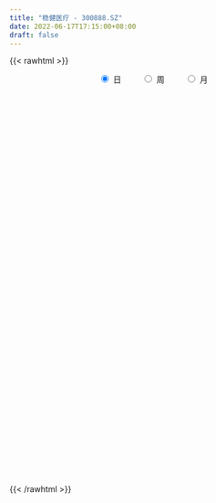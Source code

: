 ```yaml
---
title: "稳健医疗 - 300888.SZ"
date: 2022-06-17T17:15:00+08:00
draft: false
---
```

{{< rawhtml >}}
    <div style="text-align: center">
        <label style="padding: 1rem;"><input style="margin-right: .5rem" type="radio" name="period" value="D" checked onclick="period_change(this)">日</label>
        <label style="padding: 1rem;"><input style="margin-right: .5rem" type="radio" name="period" value="W" onclick="period_change(this)">周</label>
        <label style="padding: 1rem;"><input style="margin-right: .5rem" type="radio" name="period" value="M" onclick="period_change(this)">月</label>
    </div>
    <div id="chart" style="height: 700px;"></div> 
    <script type="text/javascript">
        const D_v = [316650.69,196890.71,137567.47,150475.71,96874.41,126196.57,94892.04,79165.27,75178.73,47453.57,75110.76,73321.88,127367.44,93936.36,162387.45,100699.42,71106.29,109272.72,84986.95,58259.49,70244.77,57655.75,82128.47,66378.69,89403.92,79667.53,44592.65,37722.5,35256.68,41063.08,75014.2,65588.47,51148.76,34193.15,23226.09,24866.74,24902.73,42445.98,33445.55,35492.81,43426.16,40869.08,32065.94,48350.26,25918.79,20502.92,68398.69,45067.34,29221.96,42802.36,28492.53,23167.62,27076.89,35282.06,23984.39,24087.0,40164.71,34389.84,36915.11,39890.47,31100.96,36682.87,68000.89,47003.6,33169.37,35562.51,37133.02,39027.41,24456.13,33870.62,27023.8,38884.07,54926.26,40562.36,26415.39,40875.52,64081.84,51284.99,50719.05,34343.86,31847.0,28310.92,36869.67,37402.25,43517.9,46622.31,30019.52,25985.35,26970.47,23080.42,31211.47,27726.19,28115.11,31687.61,42122.41,26780.51,30906.42,33041.74,32475.6,40224.6,28042.89,20133.89,39611.08,15091.68,16894.31,23036.2,24896.94,15237.0,29031.36,15276.66,21113.16,18111.61,13057.95,15501.9,14301.97,17390.03,22389.14,32218.34,43080.4,32517.91,18836.47,18246.45,16265.61,29438.23,35833.26,31186.43,21451.77,19174.91,20535.88,29538.53,16797.46,14513.33,14928.5,15351.96,21952.13,21671.93,15812.21,17806.89,15495.65,25878.44,41566.37,28086.84,27654.92,21472.29,34349.94,27997.11,30268.97,16619.57,18609.46,18125.34,22931.19,14173.75,27218.44,20413.59,19136.75,19949.87,19601.01,14921.85,12872.91,15979.15,17872.82,21332.03,35008.67,59827.81,29484.17,37012.08,32622.84,32040.17,27593.85,12309.25,12874.66,13413.52,21080.6,11818.5,13043.67,30035.17,19516.14,18962.4,13085.29,11030.62,11864.61,16431.89,17602.19,18123.3,14748.16,24229.89,16604.87,17610.58,19427.33,23106.05,21585.26,17618.81,14414.83,11772.77,11173.37,14318.79,11369.13,9022.44,24245.51,20321.14,26348.01,21231.26,28090.41,31735.15,55906.15,31253.81,24024.01,43012.52,35459.07,49878.15,40658.61,46494.35,33224.15,30469.52,37037.84,49771.27,26688.24,18053.96,17121.82,20210.4,14157.45,19569.71,13023.13,15018.06,21305.79,20421.13,15684.48,13344.67,17413.39,12430.5,18370.88,15206.59,18258.81,13152.23,14283.31,15977.36,11979.65,9358.94,11068.74,11744.59,12041.63,13947.05,15262.81,22683.06,37283.98,23525.45,21872.74,17669.6,18579.73,10814.52,15968.43,8926.75,17054.55,17647.17,22780.91,18064.57,15035.34,13833.12,12163.81,8780.52,9154.0,9944.47,9289.99,7046.48,13815.79,11315.97,16193.91,8233.81,8163.66,12897.5,28889.56,43693.45,29183.5,23179.82,10001.83,10303.76,15651.01,14455.59,19475.13,19380.69,11392.42,10740.1,6576.0,14019.63,8792.89,47298.22,44905.81,30965.1,41196.13,29831.24,22855.63,15825.64,11919.78,15601.0,11966.3,13548.14,17827.0,23726.6,18206.05,14626.24,17980.5,10678.51,12594.06,10727.29,9299.04,8708.49,25384.67,15027.76,12247.42,8973.23,18401.24,14202.79,14387.13,35446.32,20394.2,57806.74,49490.98,59411.0,81015.93,43226.83,43884.08,43457.41,44731.47,44830.28,24491.0,24357.09,38363.67,24973.56,18792.82,14832.95,23812.15,14429.16,19192.28,19629.14,16460.72,11430.51,16225.34,6898.21,8249.78,6936.79,11638.77,6549.6,7923.0,8071.86,10898.17,14399.28,8978.27,9861.04,6291.79,6459.68,15541.07,15830.61,20345.92,24364.48,27742.43,13331.37,20832.32,24216.69,18801.07,23836.54,16900.84,12204.48,19074.61,9749.26,7998.35,10270.54,9852.54,7965.06,9611.58,41947.86,15749.61,17795.89,13030.8,10704.8,13651.35,19082.88,12519.26,9402.06,17879.0,12133.87,6907.91,8229.07,9755.74,10232.04,18943.48,15152.18,12978.7,12112.96,11382.69,14291.55,11384.3,7187.47,6269.16,14669.46,11080.99,7588.15,9292.99,8444.53,11741.66,15046.13,14581.62,9833.84,5681.66,11824.72,5050.7,7973.59,6557.0,7477.98,6761.82,15231.39,8994.7,18274.36,18294.45,20888.37,14087.34,25855.23,14734.95,11411.49,12940.0,10457.62,11512.73]
const D_histogram = [0.0,-1.0689458689,-1.3307473803,-0.9294904746,-0.8609933493,-0.5483101959,-0.2598144946,-0.1088621231,-0.5450948413,-0.7234528069,-0.2920301618,0.1996978446,1.235231053,3.5736792146,4.9317595704,5.517626241,5.3738944544,5.1842421229,3.97029261,2.9583461086,1.6725927732,1.0873815565,0.9560542352,0.6920831426,0.8097011438,0.0046572319,-0.3856189839,-0.6694494144,-0.9058949097,-1.170933001,-1.8240648925,-1.5767288561,-1.9109616398,-2.3625576369,-2.4923430769,-2.4258087189,-2.4045770095,-2.7002956834,-3.0007084432,-2.8602794292,-2.3263190194,-1.5498825675,-1.2400153333,-0.7465206711,-0.6962540745,-0.8093324254,0.0008718993,0.548938707,0.8669831957,1.2449293502,1.1904088772,1.0583390923,1.0442709148,0.4611537097,0.0869528794,-0.1075290465,0.2824752089,0.4925162204,0.8392789379,1.1820841572,1.3817670603,1.5853403093,2.5664914958,2.9202716601,2.5231361628,2.3570871004,2.1541396015,1.4462270491,0.8927768829,0.2474149975,-0.1140490292,-0.0913771406,0.640143296,0.5438306552,0.3919448266,0.1957029925,0.7607146231,0.5168572411,-0.5121103767,-0.7565924088,-0.6262978819,-0.8140590189,-0.4147266913,0.0409493079,0.9591506915,1.563635148,1.6458656269,1.2842054838,0.4325260967,0.0066035363,0.2770063155,0.2370574094,0.5389319883,0.9461043701,0.0090165278,-0.6959745802,-0.2724474613,-0.1236238499,-0.7301342185,-2.1065522153,-3.2159398567,-3.6393669207,-4.6113128492,-5.1233992189,-5.0598439603,-4.8455433552,-4.9019855427,-4.5019812621,-4.6951515421,-4.4351820755,-4.5513965071,-4.4516935451,-4.0509175151,-3.4164134791,-2.9991219281,-2.8025757151,-2.7406459242,-2.4895041795,-1.7207407111,-1.0149170604,-0.4081189978,0.0546784423,0.4015574988,0.9579013273,1.3876331966,1.4404539436,1.6198481611,1.5674515849,1.6459158666,2.0199838897,2.1351971674,2.0893844452,2.1196108298,1.8171100046,1.0861201226,0.9762861529,1.1686921171,1.4663105088,1.6513861861,2.0753738332,2.293489576,2.2172123265,2.1180953997,1.9973731911,2.0340020597,1.6802379488,1.0479969539,0.5342571622,0.2455876586,0.037893973,-0.5785805428,-1.0398350789,-1.5444532985,-1.6780500723,-1.8037569921,-1.5341027129,-1.0993968463,-0.8189238037,-0.6160484426,-0.5003968931,-0.5892037752,-0.6016899887,-0.1501373265,0.7795352605,1.4363439717,1.9329235999,2.1818513698,2.3181604476,2.0485358284,1.7387996736,1.3791819452,1.1322812381,0.6032691141,0.1120538451,-0.1659647688,0.0173031657,-0.1491922386,-0.5488188831,-0.7437067455,-0.7760207214,-0.5849111966,-0.633229923,-0.7414875859,-0.9284501918,-0.8777723856,-0.4496967534,-0.1600408149,-0.0523733928,0.0952465779,-0.1299734629,-0.4153210678,-0.6854362264,-0.8000938177,-0.8030977351,-0.7724219987,-0.5551963252,-0.4155997376,-0.3680444502,-0.5776677034,-0.8749151073,-1.2254617387,-1.2953229076,-1.342185485,-1.4514420511,-1.8690154352,-2.2111789541,-2.3631233213,-2.0474480634,-1.664348728,-0.7881333006,-0.2341011126,0.5004688987,0.8471467671,0.9248535196,0.6516561908,0.9894976312,1.0783494666,1.0212546739,0.8861122523,0.7447682707,0.6722578258,0.4326469936,0.3168556385,0.285934259,0.144527411,0.2976945261,0.3778982262,0.367099026,0.2198564869,0.1493884292,-0.015109579,-0.1386267839,-0.0324704996,-0.0182319692,0.0851082443,0.2954821437,0.4227567424,0.5445558306,0.606795488,0.6034461972,0.6247957706,0.6329176557,0.5077122808,0.5468533785,0.8522695333,1.1400647187,1.1815120508,1.0809184477,0.9049549922,0.7150781351,0.6486107462,0.5881097229,0.6620911256,0.7709420524,0.9126923657,0.9079227511,0.7533384318,0.5137924191,0.2438676036,0.1005985883,-0.0293942246,-0.1403552777,-0.1809204483,-0.1958838251,-0.1450682052,-0.1759721681,-0.3479727052,-0.3803437788,-0.3188049243,-0.3298161747,-0.0422706248,0.3580768465,0.5909814909,0.5885936779,0.5670626176,0.5684688992,0.6530819172,0.6275699694,0.6401545211,0.5462249719,0.4530310964,0.3360713824,0.2542533127,0.2205070709,0.1753999383,0.3625385472,0.5901577315,0.585450441,0.6076218666,0.6600476109,0.5006308431,0.2705343353,0.1486196094,-0.0800406228,-0.1566684636,-0.2408449849,-0.2239593572,-0.1664408387,-0.2016002463,-0.2791440711,-0.416204848,-0.4726697482,-0.4745814208,-0.5170613273,-0.4973239462,-0.4167931332,-0.1635836235,-0.0869065205,-0.1157635002,-0.1151786534,0.0087525853,0.0688230528,0.1474641054,0.3213546224,0.2623853473,0.5156154231,0.5199450185,0.7650788128,1.165695225,1.2610303772,0.9580382694,0.9066490873,0.9242424846,0.5487220784,0.1788129572,-0.2394330297,-0.8116472156,-1.2825934384,-1.6496922622,-1.7902133082,-1.9897860094,-2.0001376214,-1.9544344772,-1.6303078115,-1.2489689225,-0.9140082993,-0.802282113,-0.6966571011,-0.4947826103,-0.2752208807,-0.1830909648,-0.0208063956,0.1227449337,0.1350687609,0.2154357111,0.213131398,0.2881952225,0.3446187614,0.4022082519,0.4189404665,0.5020441175,0.6014639323,0.6636844888,0.3563903938,-0.0191547675,-0.2211896149,-0.1604248556,-0.2249416298,-0.3691930916,-0.4222766045,-0.3557603833,-0.2667351839,-0.1127775068,-0.0535704113,-0.0024877665,-0.0159672573,-0.0213067863,-0.0071759894,-0.0383636945,-0.3093848062,-0.4694801434,-0.5722848574,-0.5233591677,-0.5089772288,-0.5222222731,-0.4136908206,-0.2386841453,-0.1704029016,0.0352012837,0.1405199109,0.2007527789,0.2756985985,0.3565854078,0.3467982346,0.2262941645,-0.028641466,-0.2605948017,-0.2956349692,-0.3196148971,-0.1496057216,0.0632214553,0.1869243105,0.2465786678,0.4104564649,0.5069651455,0.5811987906,0.5494627322,0.4829888919,0.5324193692,0.6762187743,0.8018024529,0.842464076,0.8500972167,0.6923776688,0.6049103889,0.4944829056,0.3302919881,0.2685310528,0.2333916916,0.1996557411,0.2070416346,0.346556508,0.4733535943,0.5206359727,0.5099475811,0.6761114373,0.6901533287,0.6320660871,0.5080379427,0.4143935273,0.3826863279]
const D_fast = [0.0,-1.3361823362,-1.9306706926,-1.7617864056,-1.9085376176,-1.7329320132,-1.5093899355,-1.3856530948,-1.9581595233,-2.3173806907,-1.9589655861,-1.4173131185,-0.0729721468,3.1588958185,5.7499160668,7.7151892976,8.9149311247,10.0213393239,9.7999629635,9.5276029893,8.6599978472,8.3466320196,8.4543182571,8.3633679502,8.6834112373,7.8795316334,7.3928506716,6.9416578875,6.4787386648,5.9209673233,4.8118192086,4.664973031,3.8529998373,2.810764431,2.0578932218,1.5179754,0.9380628571,-0.0327297377,-1.0833196083,-1.6579604516,-1.7055797966,-1.3166139866,-1.3167505858,-1.0098860912,-1.1336830133,-1.4490944706,-0.6386721711,0.0466293134,0.581419601,1.2705980931,1.5136798393,1.6461948276,1.8931943787,1.4253656011,1.0729029906,0.8515388031,1.3121618607,1.6453319274,2.2019143793,2.8402406378,3.3853653061,3.9852736324,5.6080476928,6.6918957722,6.9255443156,7.3487670283,7.6843544297,7.3379986396,7.0077426941,6.4242345581,6.0342582741,6.0340858776,6.9256421382,6.9652871612,6.9113875393,6.7640714533,7.5192617397,7.4046186679,6.2476234559,5.8139933216,5.787713378,5.3964374863,5.6920881411,6.1580014673,7.3159905238,8.3113837672,8.8050806529,8.7644718807,8.0209240178,7.5966523415,7.9363066995,7.9556221458,8.3922297217,9.0359281961,8.1010944857,7.2221097327,7.5775249863,7.6954426352,6.9063987119,5.0033426614,3.0899700558,1.7567012616,-0.3680728793,-2.1610090537,-3.3624147852,-4.3595000188,-5.641438592,-6.3669296269,-7.7338877924,-8.5827138447,-9.8367774031,-10.8499978274,-11.4619511761,-11.6815505099,-12.0140394409,-12.5181371567,-13.1413688468,-13.5126031471,-13.1740248564,-12.7219304708,-12.2171621576,-11.740695107,-11.2934266758,-10.4976075155,-9.720967347,-9.3080331141,-8.7236768563,-8.3842105363,-7.894267288,-7.0152032925,-6.3661907229,-5.8896573339,-5.3295282418,-5.1777515658,-5.6372114172,-5.5029738487,-5.0183948551,-4.3541988362,-3.7562766124,-2.813445507,-2.0219573703,-1.5439315381,-1.113524615,-0.7349035258,-0.1897741422,-0.123478766,-0.4937205224,-0.8738960235,-1.1011686125,-1.2993888048,-2.0605084563,-2.7817217621,-3.6724533064,-4.2255625983,-4.8022087661,-4.9160801651,-4.7562235101,-4.6804814184,-4.631618168,-4.6410658417,-4.8771736676,-5.0400823784,-4.6260640477,-3.5015076456,-2.4856129415,-1.5058024133,-0.711411801,0.0044373887,0.2469467266,0.3719104902,0.3570882481,0.3932578505,0.0150630051,-0.4481388027,-0.7676486087,-0.5800548828,-0.7838483468,-1.3206797121,-1.7014942608,-1.9278134171,-1.8829316915,-2.0895578986,-2.383187458,-2.8022626118,-2.9710279021,-2.6553764582,-2.4057307234,-2.3111566495,-2.1397250343,-2.3974384408,-2.7866163127,-3.2280905279,-3.5427715736,-3.7465499248,-3.9089796881,-3.8305530958,-3.7948564427,-3.8393122679,-4.1933524469,-4.7093286277,-5.3662406938,-5.7599325895,-6.1423415381,-6.6144586171,-7.49928586,-8.3942441174,-9.1369693149,-9.3331560728,-9.3661439194,-8.6869618172,-8.1914549074,-7.3317676713,-6.7733031112,-6.4643829788,-6.5746662599,-5.9894504117,-5.6310112097,-5.4327923339,-5.3464066924,-5.3015586064,-5.2060045948,-5.3374536786,-5.374031124,-5.3334689388,-5.438743934,-5.2111531874,-5.0364749308,-4.9554993745,-5.0477777918,-5.0808987423,-5.2491741452,-5.407348046,-5.3093093867,-5.2996288485,-5.175011574,-4.8907671386,-4.6578033544,-4.3998653086,-4.1859267791,-4.0384145207,-3.8608660045,-3.6945147055,-3.6927920103,-3.516937568,-2.9984540298,-2.4256426648,-2.0888173199,-1.9191813111,-1.8689060185,-1.8800133418,-1.7843280442,-1.6978016367,-1.4582974527,-1.1567110128,-0.7867876081,-0.5645765348,-0.5308262463,-0.6419241541,-0.8508820688,-0.969001437,-1.106342806,-1.2523926786,-1.3381879613,-1.4021222943,-1.3875737257,-1.4624707306,-1.721464444,-1.8489214623,-1.8670838389,-1.960549133,-1.6835712393,-1.1937045564,-0.8130545392,-0.6682939327,-0.5480593386,-0.4045358323,-0.1566523349,-0.0252717905,0.1473513916,0.1899780853,0.2100419839,0.1771001156,0.1588453741,0.1802258999,0.1789687519,0.4567419976,0.8319006147,0.9735559345,1.1476328268,1.3650704738,1.3308114168,1.1683484928,1.0835886692,0.8349182813,0.7191233246,0.5747355571,0.5356313455,0.5515396544,0.4659801852,0.3186503426,0.0775383537,-0.0970939835,-0.2176510114,-0.3893962497,-0.4939898551,-0.5176573255,-0.3053437216,-0.2503932488,-0.3081911034,-0.33640092,-0.210281535,-0.1330053042,-0.0174982254,0.2367309472,0.243358009,0.6254919405,0.7598077906,1.1962112881,1.8882515065,2.2988442531,2.2353617126,2.4106348024,2.6592888208,2.4209489342,2.0957430523,1.617638808,0.8425128182,0.0509182357,-0.7286036535,-1.3166780266,-2.0136972302,-2.5240832475,-2.9669887227,-3.0504390098,-2.9813423514,-2.8748838031,-2.963728145,-3.0322674083,-2.9540885701,-2.8033320608,-2.7569748861,-2.5998919157,-2.4256543531,-2.3795633355,-2.2453374576,-2.1943589212,-2.047246291,-1.9046680618,-1.7465265083,-1.6250591771,-1.4164444968,-1.1666586989,-0.9385170202,-1.1567135167,-1.5370473699,-1.794379621,-1.7737210757,-1.8944732572,-2.131022992,-2.289675656,-2.3120995307,-2.2897581272,-2.1639948268,-2.1181803342,-2.067719631,-2.0851909361,-2.0958571617,-2.0835203622,-2.1242989909,-2.4726663041,-2.7501316771,-2.9960076055,-3.0779217078,-3.1907840761,-3.3345846886,-3.3294759412,-3.2141403022,-3.1884597839,-2.9740552777,-2.8336066729,-2.7231856101,-2.5793151408,-2.4092819796,-2.3323695942,-2.3963001231,-2.6583961201,-2.9554981563,-3.0644470661,-3.1683307183,-3.0357229732,-2.8070904325,-2.6366564997,-2.5153574754,-2.248865562,-2.025615595,-1.8060822523,-1.7004526276,-1.646179245,-1.4636439253,-1.1507898267,-0.8247555349,-0.5734778928,-0.3533204479,-0.3379455786,-0.2741852613,-0.2609920182,-0.3426099387,-0.3372381107,-0.3140295491,-0.2978515643,-0.2387052621,-0.0125512617,0.2325842231,0.4100255947,0.5268240984,0.8620158139,1.0485960375,1.1485253177,1.151506659,1.1614606254,1.2254250079]
const D_slow = [0.0,-0.2672364672,-0.5999233123,-0.832295931,-1.0475442683,-1.1846218173,-1.2495754409,-1.2767909717,-1.413064682,-1.5939278838,-1.6669354242,-1.6170109631,-1.3082031998,-0.4147833962,0.8181564964,2.1975630567,3.5410366703,4.837097201,5.8296703535,6.5692568807,6.987405074,7.2592504631,7.4982640219,7.6712848075,7.8737100935,7.8748744015,7.7784696555,7.6111073019,7.3846335745,7.0919003242,6.6358841011,6.2417018871,5.7639614771,5.1733220679,4.5502362987,3.943784119,3.3426398666,2.6675659457,1.9173888349,1.2023189776,0.6207392228,0.2332685809,-0.0767352524,-0.2633654202,-0.4374289388,-0.6397620452,-0.6395440704,-0.5023093936,-0.2855635947,0.0256687429,0.3232709622,0.5878557352,0.8489234639,0.9642118914,0.9859501112,0.9590678496,1.0296866518,1.1528157069,1.3626354414,1.6581564807,2.0035982458,2.3999333231,3.041556197,3.7716241121,4.4024081528,4.9916799279,5.5302148282,5.8917715905,6.1149658112,6.1768195606,6.1483073033,6.1254630182,6.2854988422,6.421456506,6.5194427126,6.5683684608,6.7585471165,6.8877614268,6.7597338326,6.5705857304,6.41401126,6.2104965052,6.1068148324,6.1170521594,6.3568398322,6.7477486192,7.159215026,7.4802663969,7.5883979211,7.5900488052,7.659300384,7.7185647364,7.8532977335,8.089823826,8.0920779579,7.9180843129,7.8499724476,7.8190664851,7.6365329305,7.1098948767,6.3059099125,5.3960681823,4.24323997,2.9623901653,1.6974291752,0.4860433364,-0.7394530493,-1.8649483648,-3.0387362503,-4.1475317692,-5.285380896,-6.3983042823,-7.411033661,-8.2651370308,-9.0149175128,-9.7155614416,-10.4007229227,-11.0230989675,-11.4532841453,-11.7070134104,-11.8090431598,-11.7953735493,-11.6949841746,-11.4555088428,-11.1086005436,-10.7484870577,-10.3435250174,-9.9516621212,-9.5401831546,-9.0351871822,-8.5013878903,-7.979041779,-7.4491390716,-6.9948615704,-6.7233315398,-6.4792600015,-6.1870869723,-5.820509345,-5.4076627985,-4.8888193402,-4.3154469462,-3.7611438646,-3.2316200147,-2.7322767169,-2.223776202,-1.8037167148,-1.5417174763,-1.4081531857,-1.3467562711,-1.3372827778,-1.4819279135,-1.7418866833,-2.1280000079,-2.547512526,-2.998451774,-3.3819774522,-3.6568266638,-3.8615576147,-4.0155697254,-4.1406689486,-4.2879698924,-4.4383923896,-4.4759267212,-4.2810429061,-3.9219569132,-3.4387260132,-2.8932631708,-2.3137230589,-1.8015891018,-1.3668891834,-1.0220936971,-0.7390233875,-0.588206109,-0.5601926478,-0.6016838399,-0.5973580485,-0.6346561082,-0.771860829,-0.9577875153,-1.1517926957,-1.2980204948,-1.4563279756,-1.6416998721,-1.87381242,-2.0932555164,-2.2056797048,-2.2456899085,-2.2587832567,-2.2349716122,-2.267464978,-2.3712952449,-2.5426543015,-2.7426777559,-2.9434521897,-3.1365576894,-3.2753567707,-3.3792567051,-3.4712678176,-3.6156847435,-3.8344135203,-4.140778955,-4.4646096819,-4.8001560531,-5.1630165659,-5.6302704247,-6.1830651633,-6.7738459936,-7.2857080094,-7.7017951914,-7.8988285166,-7.9573537947,-7.8322365701,-7.6204498783,-7.3892364984,-7.2263224507,-6.9789480429,-6.7093606763,-6.4540470078,-6.2325189447,-6.0463268771,-5.8782624206,-5.7701006722,-5.6908867626,-5.6194031978,-5.5832713451,-5.5088477135,-5.414373157,-5.3225984005,-5.2676342788,-5.2302871715,-5.2340645662,-5.2687212622,-5.2768388871,-5.2813968794,-5.2601198183,-5.1862492824,-5.0805600968,-4.9444211391,-4.7927222671,-4.6418607178,-4.4856617752,-4.3274323612,-4.200504291,-4.0637909464,-3.8507235631,-3.5657073834,-3.2703293707,-3.0000997588,-2.7738610107,-2.595091477,-2.4329387904,-2.2859113597,-2.1203885783,-1.9276530652,-1.6994799738,-1.472499286,-1.284164678,-1.1557165732,-1.0947496724,-1.0696000253,-1.0769485814,-1.1120374009,-1.1572675129,-1.2062384692,-1.2425055205,-1.2864985625,-1.3734917388,-1.4685776835,-1.5482789146,-1.6307329583,-1.6413006145,-1.5517814029,-1.4040360301,-1.2568876107,-1.1151219563,-0.9730047315,-0.8097342522,-0.6528417598,-0.4928031295,-0.3562468866,-0.2429891125,-0.1589712669,-0.0954079387,-0.040281171,0.0035688136,0.0942034504,0.2417428833,0.3881054935,0.5400109602,0.7050228629,0.8301805737,0.8978141575,0.9349690599,0.9149589042,0.8757917882,0.815580542,0.7595907027,0.717980493,0.6675804315,0.5977944137,0.4937432017,0.3755757647,0.2569304094,0.1276650776,0.0033340911,-0.1008641922,-0.1417600981,-0.1634867282,-0.1924276033,-0.2212222666,-0.2190341203,-0.2018283571,-0.1649623307,-0.0846236751,-0.0190273383,0.1098765174,0.2398627721,0.4311324753,0.7225562815,1.0378138759,1.2773234432,1.503985715,1.7350463362,1.8722268558,1.9169300951,1.8570718377,1.6541600338,1.3335116742,0.9210886086,0.4735352816,-0.0239112208,-0.5239456261,-1.0125542454,-1.4201311983,-1.7323734289,-1.9608755037,-2.161446032,-2.3356103073,-2.4593059598,-2.52811118,-2.5738839212,-2.5790855201,-2.5483992867,-2.5146320965,-2.4607731687,-2.4074903192,-2.3354415136,-2.2492868232,-2.1487347602,-2.0439996436,-1.9184886142,-1.7681226312,-1.602201509,-1.5131039105,-1.5178926024,-1.5731900061,-1.61329622,-1.6695316275,-1.7618299004,-1.8673990515,-1.9563391473,-2.0230229433,-2.05121732,-2.0646099228,-2.0652318645,-2.0692236788,-2.0745503754,-2.0763443727,-2.0859352964,-2.1632814979,-2.2806515338,-2.4237227481,-2.55456254,-2.6818068472,-2.8123624155,-2.9157851207,-2.975456157,-3.0180568824,-3.0092565614,-2.9741265837,-2.923938389,-2.8550137394,-2.7658673874,-2.6791678288,-2.6225942876,-2.6297546541,-2.6949033546,-2.7688120969,-2.8487158211,-2.8861172516,-2.8703118877,-2.8235808101,-2.7619361432,-2.6593220269,-2.5325807406,-2.3872810429,-2.2499153598,-2.1291681369,-1.9960632946,-1.827008601,-1.6265579878,-1.4159419688,-1.2034176646,-1.0303232474,-0.8790956502,-0.7554749238,-0.6729019268,-0.6057691636,-0.5474212407,-0.4975073054,-0.4457468967,-0.3591077697,-0.2407693712,-0.110610378,0.0168765173,0.1859043766,0.3584427088,0.5164592306,0.6434687162,0.7470670981,0.84273868]
const D_data = [['2020-09-17', 125.0, 126.25, 125.0, 160.0],['2020-09-18', 118.77, 109.5, 107.5, 119.58],['2020-09-21', 105.7, 114.98, 103.7, 115.77],['2020-09-22', 113.5, 122.66, 112.8, 127.75],['2020-09-23', 121.67, 118.91, 117.51, 123.87],['2020-09-24', 116.8, 122.28, 115.5, 128.6],['2020-09-25', 122.26, 123.11, 121.0, 128.58],['2020-09-28', 124.0, 122.25, 117.51, 126.97],['2020-09-29', 120.6, 113.66, 113.51, 122.0],['2020-09-30', 113.6, 114.5, 113.4, 117.4],['2020-10-09', 117.0, 122.19, 114.11, 125.29],['2020-10-12', 123.84, 125.18, 120.8, 126.65],['2020-10-13', 125.12, 136.51, 123.07, 146.3],['2020-10-14', 144.0, 163.81, 142.05, 163.81],['2020-10-15', 175.0, 165.0, 157.12, 181.77],['2020-10-16', 168.0, 165.01, 157.28, 169.98],['2020-10-19', 167.01, 161.85, 158.58, 167.49],['2020-10-20', 159.51, 165.21, 151.0, 168.3],['2020-10-21', 162.6, 153.0, 153.0, 165.97],['2020-10-22', 152.0, 153.16, 150.5, 157.56],['2020-10-23', 152.0, 146.32, 144.0, 155.6],['2020-10-26', 148.0, 152.15, 146.33, 152.73],['2020-10-27', 152.0, 157.77, 147.5, 163.0],['2020-10-28', 159.01, 156.78, 154.03, 160.98],['2020-10-29', 157.31, 162.88, 157.31, 169.53],['2020-10-30', 161.01, 150.9, 150.15, 162.87],['2020-11-02', 152.08, 153.82, 148.0, 154.32],['2020-11-03', 153.38, 154.0, 150.8, 155.9],['2020-11-04', 155.06, 153.62, 151.4, 157.75],['2020-11-05', 154.95, 152.1, 150.9, 155.56],['2020-11-06', 151.01, 144.52, 139.02, 151.26],['2020-11-09', 145.0, 154.26, 142.7, 154.5],['2020-11-10', 145.0, 146.19, 144.5, 148.94],['2020-11-11', 146.2, 141.65, 141.46, 146.84],['2020-11-12', 142.02, 142.85, 141.06, 144.96],['2020-11-13', 142.1, 143.77, 141.68, 145.88],['2020-11-16', 143.5, 142.02, 139.5, 144.49],['2020-11-17', 140.02, 135.68, 135.4, 141.5],['2020-11-18', 135.0, 132.04, 131.63, 136.88],['2020-11-19', 131.86, 135.0, 129.1, 135.0],['2020-11-20', 134.2, 139.81, 134.13, 143.0],['2020-11-23', 141.01, 144.91, 141.0, 147.09],['2020-11-24', 144.08, 140.9, 139.98, 146.6],['2020-11-25', 140.27, 144.56, 137.5, 148.66],['2020-11-26', 142.3, 139.85, 139.5, 144.38],['2020-11-27', 138.9, 136.95, 136.01, 139.7],['2020-11-30', 142.0, 150.0, 142.0, 153.0],['2020-12-01', 149.84, 150.54, 147.5, 154.45],['2020-12-02', 150.01, 150.52, 147.61, 152.36],['2020-12-03', 151.0, 153.99, 150.52, 157.43],['2020-12-04', 152.08, 150.45, 148.66, 153.47],['2020-12-07', 150.4, 149.94, 147.0, 150.99],['2020-12-08', 150.0, 151.97, 150.0, 155.0],['2020-12-09', 151.4, 143.95, 143.8, 151.45],['2020-12-10', 142.01, 144.33, 139.68, 146.8],['2020-12-11', 144.41, 145.17, 141.38, 147.5],['2020-12-14', 144.31, 153.24, 144.23, 154.74],['2020-12-15', 153.26, 153.08, 150.55, 159.5],['2020-12-16', 153.11, 157.02, 152.9, 158.69],['2020-12-17', 157.13, 159.87, 157.13, 163.34],['2020-12-18', 158.27, 160.84, 155.56, 161.09],['2020-12-21', 161.0, 163.49, 160.82, 168.3],['2020-12-22', 163.0, 178.51, 162.23, 187.98],['2020-12-23', 174.03, 176.96, 169.0, 179.4],['2020-12-24', 175.88, 170.2, 170.0, 182.36],['2020-12-25', 169.67, 174.2, 166.16, 179.87],['2020-12-28', 177.0, 175.3, 175.2, 185.5],['2020-12-29', 174.5, 168.76, 163.19, 175.0],['2020-12-30', 166.71, 169.07, 166.71, 172.9],['2020-12-31', 169.13, 166.0, 162.72, 170.0],['2021-01-04', 165.94, 167.76, 163.99, 168.5],['2021-01-05', 167.6, 172.45, 164.2, 173.7],['2021-01-06', 174.0, 184.49, 172.0, 184.56],['2021-01-07', 184.6, 177.22, 174.0, 185.0],['2021-01-08', 176.0, 177.15, 173.57, 181.96],['2021-01-11', 173.88, 176.82, 168.0, 182.88],['2021-01-12', 176.9, 188.7, 175.38, 194.8],['2021-01-13', 188.7, 180.92, 177.28, 193.48],['2021-01-14', 181.0, 168.6, 168.01, 181.85],['2021-01-15', 167.5, 175.42, 166.01, 176.49],['2021-01-18', 174.54, 180.18, 170.7, 180.78],['2021-01-19', 183.0, 176.36, 176.2, 183.0],['2021-01-20', 176.35, 184.68, 176.03, 187.6],['2021-01-21', 184.99, 188.43, 184.88, 195.2],['2021-01-22', 188.5, 199.25, 186.0, 202.0],['2021-01-25', 199.25, 201.4, 193.1, 217.3],['2021-01-26', 203.41, 199.0, 197.26, 208.5],['2021-01-27', 199.5, 194.9, 190.09, 202.7],['2021-01-28', 193.3, 187.23, 186.08, 194.49],['2021-01-29', 188.64, 190.36, 183.89, 193.55],['2021-02-01', 190.3, 199.87, 187.13, 201.69],['2021-02-02', 198.8, 197.91, 197.01, 206.99],['2021-02-03', 197.93, 204.33, 195.0, 204.56],['2021-02-04', 201.9, 209.31, 201.05, 211.77],['2021-02-05', 209.32, 192.56, 188.21, 217.58],['2021-02-08', 194.0, 191.88, 184.02, 195.97],['2021-02-09', 193.8, 206.0, 191.22, 206.5],['2021-02-10', 207.99, 205.07, 198.56, 211.68],['2021-02-18', 205.17, 195.12, 194.83, 209.85],['2021-02-19', 193.22, 180.0, 175.03, 194.56],['2021-02-22', 179.87, 175.42, 174.15, 179.9],['2021-02-23', 176.0, 177.94, 173.16, 181.88],['2021-02-24', 177.31, 164.65, 162.65, 178.48],['2021-02-25', 164.66, 162.99, 161.61, 166.66],['2021-02-26', 158.0, 165.23, 156.99, 166.88],['2021-03-01', 165.24, 164.05, 161.54, 168.34],['2021-03-02', 164.5, 157.15, 155.0, 165.46],['2021-03-03', 155.99, 159.84, 155.15, 160.58],['2021-03-04', 158.76, 148.92, 148.34, 160.6],['2021-03-05', 145.8, 150.6, 145.8, 151.99],['2021-03-08', 150.59, 141.99, 141.58, 152.0],['2021-03-09', 142.06, 140.2, 134.83, 144.6],['2021-03-10', 143.0, 140.93, 138.54, 143.58],['2021-03-11', 141.05, 142.55, 137.5, 144.36],['2021-03-12', 143.01, 138.87, 138.0, 143.01],['2021-03-15', 137.8, 134.1, 132.64, 137.8],['2021-03-16', 135.0, 129.45, 128.9, 135.88],['2021-03-17', 125.61, 129.04, 125.61, 130.4],['2021-03-18', 128.74, 135.0, 128.5, 138.38],['2021-03-19', 133.0, 135.46, 132.6, 140.2],['2021-03-22', 135.01, 135.53, 133.52, 136.88],['2021-03-23', 135.71, 134.8, 132.5, 136.8],['2021-03-24', 133.52, 134.05, 133.19, 137.42],['2021-03-25', 134.0, 138.02, 134.0, 139.71],['2021-03-26', 140.2, 138.44, 135.11, 142.5],['2021-03-29', 137.48, 134.6, 133.3, 137.58],['2021-03-30', 134.48, 136.54, 133.02, 138.77],['2021-03-31', 137.0, 133.81, 131.66, 137.0],['2021-04-01', 133.8, 135.42, 132.02, 135.88],['2021-04-02', 135.47, 140.5, 134.63, 143.16],['2021-04-06', 141.03, 139.0, 136.88, 141.99],['2021-04-07', 139.48, 137.69, 136.7, 139.79],['2021-04-08', 137.41, 139.19, 137.02, 139.88],['2021-04-09', 138.58, 134.83, 134.52, 138.95],['2021-04-12', 134.0, 126.84, 126.73, 134.05],['2021-04-13', 127.01, 132.23, 127.01, 135.53],['2021-04-14', 131.61, 136.2, 131.61, 136.37],['2021-04-15', 137.0, 139.05, 136.65, 139.9],['2021-04-16', 138.7, 139.4, 136.38, 139.96],['2021-04-19', 138.62, 144.81, 137.0, 145.45],['2021-04-20', 143.0, 145.07, 141.8, 156.4],['2021-04-21', 146.3, 143.0, 141.64, 146.38],['2021-04-22', 143.28, 143.48, 142.31, 148.68],['2021-04-23', 143.24, 143.84, 141.0, 145.79],['2021-04-26', 144.28, 146.85, 144.28, 150.98],['2021-04-27', 147.0, 142.3, 138.7, 147.1],['2021-04-28', 142.0, 136.99, 135.61, 142.0],['2021-04-29', 137.0, 135.79, 135.27, 138.6],['2021-04-30', 135.58, 136.55, 134.15, 136.86],['2021-05-06', 136.56, 136.14, 132.18, 136.85],['2021-05-07', 136.14, 128.36, 127.42, 136.3],['2021-05-10', 128.8, 126.5, 125.9, 130.75],['2021-05-11', 126.01, 122.02, 120.0, 126.77],['2021-05-12', 121.93, 123.31, 119.37, 124.23],['2021-05-13', 122.0, 120.91, 120.37, 123.15],['2021-05-14', 121.5, 124.46, 120.16, 125.8],['2021-05-17', 124.49, 126.88, 124.49, 128.6],['2021-05-18', 126.01, 125.58, 123.07, 126.8],['2021-05-19', 125.4, 124.78, 124.2, 127.46],['2021-05-20', 123.86, 123.52, 122.0, 124.9],['2021-05-21', 123.53, 119.99, 119.58, 123.99],['2021-05-24', 120.0, 119.57, 116.0, 120.88],['2021-05-25', 119.57, 125.64, 119.57, 125.64],['2021-05-26', 127.48, 135.01, 125.89, 137.66],['2021-05-27', 135.19, 136.2, 133.66, 137.58],['2021-05-28', 137.01, 138.15, 136.01, 141.8],['2021-05-31', 138.15, 138.27, 136.0, 142.88],['2021-06-01', 141.1, 139.34, 138.06, 144.95],['2021-06-02', 137.51, 135.35, 135.23, 139.28],['2021-06-03', 136.0, 134.57, 133.62, 136.88],['2021-06-04', 135.4, 133.21, 132.98, 136.42],['2021-06-07', 133.3, 133.86, 131.23, 135.38],['2021-06-08', 133.01, 128.82, 126.66, 134.97],['2021-06-09', 127.98, 126.73, 126.18, 129.23],['2021-06-10', 128.0, 127.21, 126.1, 128.44],['2021-06-11', 126.95, 132.59, 123.16, 132.88],['2021-06-15', 133.69, 128.11, 128.01, 134.5],['2021-06-16', 128.47, 123.27, 123.08, 128.6],['2021-06-17', 123.29, 123.58, 122.23, 124.59],['2021-06-18', 123.57, 124.24, 122.6, 124.8],['2021-06-21', 124.28, 126.75, 122.5, 127.9],['2021-06-22', 126.11, 123.45, 122.69, 126.4],['2021-06-23', 123.46, 121.5, 121.4, 123.97],['2021-06-24', 121.02, 118.79, 118.36, 121.84],['2021-06-25', 118.46, 120.39, 118.46, 120.93],['2021-06-28', 120.0, 125.58, 119.58, 125.7],['2021-06-29', 126.49, 125.23, 124.03, 127.48],['2021-06-30', 124.51, 123.62, 122.48, 125.78],['2021-07-01', 123.32, 124.51, 123.32, 127.2],['2021-07-02', 123.84, 119.29, 118.1, 123.86],['2021-07-05', 118.6, 116.6, 116.01, 120.3],['2021-07-06', 117.15, 114.49, 113.0, 117.54],['2021-07-07', 113.85, 114.42, 113.51, 115.63],['2021-07-08', 114.5, 114.45, 113.5, 115.5],['2021-07-09', 113.99, 113.88, 112.9, 115.56],['2021-07-12', 115.0, 115.9, 113.5, 116.58],['2021-07-13', 116.0, 115.03, 113.5, 116.4],['2021-07-14', 114.59, 113.58, 113.42, 114.89],['2021-07-15', 113.01, 109.03, 108.08, 113.29],['2021-07-16', 108.9, 105.44, 105.32, 108.9],['2021-07-19', 104.86, 101.6, 101.55, 104.88],['2021-07-20', 100.71, 102.35, 100.16, 105.6],['2021-07-21', 102.97, 100.6, 100.25, 104.85],['2021-07-22', 100.59, 97.56, 97.46, 100.59],['2021-07-23', 97.3, 90.16, 88.88, 97.99],['2021-07-26', 91.61, 86.56, 85.58, 91.99],['2021-07-27', 86.99, 84.84, 84.8, 87.5],['2021-07-28', 85.0, 88.37, 81.5, 89.97],['2021-07-29', 88.5, 88.55, 86.48, 90.77],['2021-07-30', 87.44, 96.05, 86.14, 97.31],['2021-08-02', 97.3, 94.35, 93.3, 99.18],['2021-08-03', 93.6, 99.09, 93.3, 99.13],['2021-08-04', 97.51, 96.6, 95.35, 98.13],['2021-08-05', 96.61, 94.02, 93.51, 98.8],['2021-08-06', 93.0, 88.68, 87.8, 93.0],['2021-08-09', 90.71, 96.16, 88.96, 96.65],['2021-08-10', 95.94, 94.05, 93.57, 96.4],['2021-08-11', 94.06, 92.21, 92.01, 94.5],['2021-08-12', 91.0, 90.57, 90.38, 93.53],['2021-08-13', 91.05, 89.52, 88.88, 92.6],['2021-08-16', 88.36, 89.52, 88.36, 90.96],['2021-08-17', 89.24, 86.19, 86.1, 89.51],['2021-08-18', 86.0, 86.26, 85.28, 87.1],['2021-08-19', 86.2, 86.36, 85.77, 88.66],['2021-08-20', 86.26, 83.88, 82.2, 86.26],['2021-08-23', 83.9, 86.99, 83.37, 87.4],['2021-08-24', 87.01, 86.2, 85.81, 87.8],['2021-08-25', 86.33, 84.78, 84.63, 86.57],['2021-08-26', 84.68, 82.12, 82.06, 84.95],['2021-08-27', 82.72, 81.89, 81.56, 82.82],['2021-08-30', 82.0, 79.38, 79.38, 82.2],['2021-08-31', 79.92, 78.3, 77.8, 80.0],['2021-09-01', 78.2, 80.31, 77.68, 80.81],['2021-09-02', 79.88, 78.71, 78.36, 80.29],['2021-09-03', 78.68, 79.42, 77.74, 80.87],['2021-09-06', 79.42, 81.02, 78.57, 81.64],['2021-09-07', 80.69, 80.45, 80.0, 81.3],['2021-09-08', 80.5, 80.73, 80.16, 81.49],['2021-09-09', 80.65, 80.25, 80.24, 81.79],['2021-09-10', 80.3, 79.4, 79.0, 80.39],['2021-09-13', 79.11, 79.6, 79.11, 81.3],['2021-09-14', 79.84, 79.39, 78.9, 80.9],['2021-09-15', 79.37, 77.25, 77.03, 79.37],['2021-09-16', 77.25, 78.91, 77.04, 80.46],['2021-09-17', 79.0, 83.18, 78.9, 84.42],['2021-09-22', 82.35, 84.84, 81.5, 85.31],['2021-09-23', 87.15, 83.09, 82.58, 87.29],['2021-09-24', 83.0, 81.61, 81.5, 83.0],['2021-09-27', 78.7, 80.3, 77.63, 81.47],['2021-09-28', 80.28, 79.4, 78.81, 80.28],['2021-09-29', 79.4, 80.44, 78.23, 81.5],['2021-09-30', 81.0, 80.33, 80.0, 81.35],['2021-10-08', 80.64, 82.24, 79.6, 82.76],['2021-10-11', 82.6, 83.46, 81.8, 84.1],['2021-10-12', 82.99, 84.97, 81.8, 85.08],['2021-10-13', 83.77, 84.01, 83.5, 86.3],['2021-10-14', 84.44, 82.17, 81.86, 84.98],['2021-10-15', 82.17, 80.37, 80.25, 82.22],['2021-10-18', 80.22, 78.75, 78.51, 80.39],['2021-10-19', 78.67, 79.2, 78.6, 79.77],['2021-10-20', 79.2, 78.5, 78.18, 79.55],['2021-10-21', 78.26, 77.86, 77.86, 78.75],['2021-10-22', 77.78, 78.04, 77.71, 78.69],['2021-10-25', 77.47, 77.89, 77.47, 78.39],['2021-10-26', 77.62, 78.5, 77.18, 78.82],['2021-10-27', 78.45, 77.22, 77.08, 78.45],['2021-10-28', 77.12, 74.5, 73.91, 77.19],['2021-10-29', 74.5, 75.2, 74.03, 76.07],['2021-11-01', 74.78, 75.96, 74.62, 76.79],['2021-11-02', 75.8, 74.7, 74.39, 76.41],['2021-11-03', 74.7, 78.81, 74.7, 79.79],['2021-11-04', 79.0, 81.99, 78.2, 83.13],['2021-11-05', 82.76, 81.78, 81.37, 84.83],['2021-11-08', 81.7, 79.74, 78.6, 81.78],['2021-11-09', 79.99, 79.73, 79.4, 80.84],['2021-11-10', 79.73, 80.27, 79.09, 80.44],['2021-11-11', 80.5, 81.91, 79.64, 82.19],['2021-11-12', 81.65, 81.1, 80.81, 82.5],['2021-11-15', 81.12, 81.97, 80.61, 82.66],['2021-11-16', 82.21, 80.83, 80.55, 82.5],['2021-11-17', 80.83, 80.69, 80.05, 81.49],['2021-11-18', 80.71, 80.11, 80.0, 81.18],['2021-11-19', 80.12, 80.23, 79.7, 80.5],['2021-11-22', 81.03, 80.7, 79.75, 81.99],['2021-11-23', 80.2, 80.5, 79.87, 80.66],['2021-11-24', 80.13, 84.02, 80.01, 84.6],['2021-11-25', 84.02, 86.06, 83.07, 87.15],['2021-11-26', 86.46, 84.27, 84.23, 87.45],['2021-11-29', 86.66, 85.2, 84.26, 89.64],['2021-11-30', 86.28, 86.38, 84.41, 87.45],['2021-12-01', 86.08, 84.01, 83.4, 86.08],['2021-12-02', 84.01, 82.5, 82.3, 84.8],['2021-12-03', 82.19, 83.2, 82.19, 83.68],['2021-12-06', 83.9, 81.07, 81.0, 83.97],['2021-12-07', 81.4, 82.18, 81.2, 82.92],['2021-12-08', 83.0, 81.61, 80.88, 83.0],['2021-12-09', 81.62, 82.62, 81.15, 82.97],['2021-12-10', 82.66, 83.28, 82.3, 84.1],['2021-12-13', 82.66, 82.13, 82.08, 83.47],['2021-12-14', 82.7, 81.19, 80.9, 82.7],['2021-12-15', 81.5, 79.66, 79.6, 81.5],['2021-12-16', 79.4, 79.85, 78.63, 80.17],['2021-12-17', 79.86, 80.04, 79.62, 81.5],['2021-12-20', 80.2, 79.04, 78.9, 80.85],['2021-12-21', 79.18, 79.36, 78.77, 79.51],['2021-12-22', 79.48, 80.02, 79.04, 80.3],['2021-12-23', 80.17, 82.84, 79.81, 82.89],['2021-12-24', 82.99, 81.4, 81.01, 82.99],['2021-12-27', 81.4, 80.1, 79.91, 82.48],['2021-12-28', 80.55, 80.27, 80.1, 81.34],['2021-12-29', 80.47, 82.08, 79.51, 82.6],['2021-12-30', 81.93, 81.78, 81.23, 82.14],['2021-12-31', 81.74, 82.45, 81.19, 82.86],['2022-01-04', 82.96, 84.5, 82.45, 85.81],['2022-01-05', 84.28, 82.12, 81.9, 84.36],['2022-01-06', 82.18, 86.88, 82.18, 87.57],['2022-01-07', 87.0, 84.9, 84.61, 89.36],['2022-01-10', 85.61, 89.16, 83.8, 89.3],['2022-01-11', 90.01, 93.72, 89.01, 96.22],['2022-01-12', 93.0, 92.34, 91.2, 94.0],['2022-01-13', 92.0, 87.84, 87.8, 92.92],['2022-01-14', 88.0, 90.98, 87.84, 92.5],['2022-01-17', 92.93, 92.72, 91.54, 96.88],['2022-01-18', 91.35, 87.67, 86.83, 91.35],['2022-01-19', 87.66, 86.28, 85.44, 87.66],['2022-01-20', 86.0, 83.78, 83.6, 87.12],['2022-01-21', 83.84, 78.99, 78.88, 84.35],['2022-01-24', 78.8, 76.8, 76.68, 78.8],['2022-01-25', 76.8, 74.81, 74.81, 77.4],['2022-01-26', 75.21, 74.99, 74.62, 76.3],['2022-01-27', 75.48, 71.84, 71.56, 75.69],['2022-01-28', 72.36, 72.0, 71.76, 73.49],['2022-02-07', 72.08, 71.1, 70.0, 72.98],['2022-02-08', 71.09, 73.98, 70.85, 74.59],['2022-02-09', 74.05, 75.23, 73.0, 75.63],['2022-02-10', 75.23, 75.46, 74.63, 76.27],['2022-02-11', 75.64, 72.89, 72.68, 75.64],['2022-02-14', 72.3, 72.48, 72.1, 73.6],['2022-02-15', 72.76, 73.7, 72.6, 74.3],['2022-02-16', 73.87, 74.4, 73.21, 74.7],['2022-02-17', 74.0, 73.1, 72.9, 75.05],['2022-02-18', 73.2, 74.22, 72.52, 74.5],['2022-02-21', 74.21, 74.49, 73.66, 74.88],['2022-02-22', 74.12, 73.01, 72.86, 74.12],['2022-02-23', 73.0, 73.9, 72.59, 73.94],['2022-02-24', 73.79, 72.9, 72.1, 74.68],['2022-02-25', 73.49, 73.93, 72.91, 74.5],['2022-02-28', 74.32, 73.98, 72.93, 74.88],['2022-03-01', 74.1, 74.29, 73.7, 74.45],['2022-03-02', 74.3, 74.01, 73.52, 74.3],['2022-03-03', 74.36, 75.2, 73.85, 76.1],['2022-03-04', 74.9, 76.08, 74.6, 76.54],['2022-03-07', 76.08, 76.32, 74.75, 77.98],['2022-03-08', 75.55, 71.21, 70.5, 76.15],['2022-03-09', 71.13, 68.42, 66.1, 71.95],['2022-03-10', 69.8, 68.71, 68.61, 70.09],['2022-03-11', 68.0, 71.24, 66.18, 71.8],['2022-03-14', 71.94, 69.27, 69.27, 74.8],['2022-03-15', 68.6, 67.22, 67.0, 70.45],['2022-03-16', 67.7, 67.25, 63.98, 68.37],['2022-03-17', 67.66, 68.2, 67.35, 69.9],['2022-03-18', 68.0, 68.37, 67.63, 68.92],['2022-03-21', 68.37, 69.4, 67.86, 70.43],['2022-03-22', 69.5, 68.43, 67.7, 69.5],['2022-03-23', 68.08, 68.31, 67.8, 68.98],['2022-03-24', 67.78, 67.3, 66.93, 68.4],['2022-03-25', 67.78, 67.04, 67.0, 68.37],['2022-03-28', 66.62, 67.0, 65.4, 67.44],['2022-03-29', 67.66, 66.07, 65.8, 68.58],['2022-03-30', 64.0, 61.8, 61.14, 64.6],['2022-03-31', 61.49, 61.39, 61.0, 62.28],['2022-04-01', 61.15, 60.64, 59.6, 61.15],['2022-04-06', 60.97, 61.6, 60.97, 62.37],['2022-04-07', 61.63, 60.55, 60.5, 62.2],['2022-04-08', 60.59, 59.4, 59.03, 60.97],['2022-04-11', 60.29, 60.4, 59.91, 62.73],['2022-04-12', 60.8, 61.32, 59.71, 61.5],['2022-04-13', 61.21, 60.05, 59.98, 61.21],['2022-04-14', 60.6, 62.03, 60.18, 63.8],['2022-04-15', 61.6, 61.26, 61.03, 62.6],['2022-04-18', 60.85, 60.86, 59.83, 61.18],['2022-04-19', 60.83, 61.19, 60.49, 61.81],['2022-04-20', 61.31, 61.54, 61.06, 62.56],['2022-04-21', 61.41, 60.49, 60.11, 61.99],['2022-04-22', 59.0, 58.6, 56.58, 59.0],['2022-04-25', 57.99, 55.6, 55.6, 59.0],['2022-04-26', 55.76, 54.07, 54.05, 56.18],['2022-04-27', 53.6, 55.2, 52.8, 55.27],['2022-04-28', 55.2, 54.53, 53.62, 55.72],['2022-04-29', 55.05, 56.76, 54.79, 57.26],['2022-05-05', 56.95, 57.89, 56.22, 58.92],['2022-05-06', 56.91, 57.38, 56.32, 57.53],['2022-05-09', 58.12, 56.85, 56.6, 58.15],['2022-05-10', 56.5, 58.64, 55.72, 58.69],['2022-05-11', 58.39, 58.5, 58.14, 59.85],['2022-05-12', 58.0, 58.77, 57.9, 59.59],['2022-05-13', 58.87, 57.68, 57.5, 59.9],['2022-05-16', 58.02, 57.08, 56.88, 58.32],['2022-05-17', 56.9, 58.6, 56.68, 58.85],['2022-05-18', 58.54, 60.52, 58.03, 61.09],['2022-05-19', 60.03, 61.37, 60.0, 62.31],['2022-05-20', 61.44, 61.2, 61.0, 62.6],['2022-05-23', 60.99, 61.41, 60.81, 61.75],['2022-05-24', 61.74, 59.39, 59.0, 61.9],['2022-05-25', 59.0, 59.99, 58.9, 60.15],['2022-05-26', 59.88, 59.49, 58.86, 60.08],['2022-05-27', 58.99, 58.3, 57.75, 59.3],['2022-05-30', 58.59, 59.12, 58.45, 59.75],['2022-05-31', 59.79, 59.31, 58.28, 59.79],['2022-06-01', 59.33, 59.24, 58.98, 61.29],['2022-06-02', 59.24, 59.78, 58.19, 59.92],['2022-06-06', 60.38, 62.0, 59.8, 62.62],['2022-06-07', 62.0, 62.85, 61.31, 63.59],['2022-06-08', 62.32, 62.7, 61.99, 64.77],['2022-06-09', 63.38, 62.48, 61.88, 64.28],['2022-06-10', 62.5, 65.61, 62.5, 65.61],['2022-06-13', 64.65, 64.78, 64.0, 65.7],['2022-06-14', 64.18, 64.35, 63.03, 64.49],['2022-06-15', 64.08, 63.57, 63.57, 65.47],['2022-06-16', 63.67, 63.83, 63.58, 64.99],['2022-06-17', 63.45, 64.7, 62.62, 64.74]]
const W_v = [513541.4,606006.2,201797.57,75110.76,557712.55,393870.22,375234.36,233649.11,199023.21,179713.23,167706.99,213982.88,133597.96,182461.09,220419.24,134487.18,187811.88,241305.26,177947.74,152678.07,160862.79,90728.67,72700.2,119773.85,107478.16,82086.59,147595.82,118620.02,121887.52,61591.25,92738.81,144658.86,127845.05,41056.53,100892.4,81247.74,182664.76,117440.77,89391.46,62594.45,78770.15,100978.72,76565.04,79277.01,163310.98,183627.56,187884.47,131845.69,83074.14,79294.17,79271.82,60129.28,101218.53,63067.79,54289.43,17054.55,87361.11,49332.79,56605.96,122827.67,73592.01,67564.34,145981.65,121628.42,82669.04,74085.36,69147.25,68211.81,163138.24,270995.25,176773.51,96840.64,82937.99,40273.15,50270.58,53984.19,106616.52,95959.62,56945.3,93070.0,37386.95,71017.07,54068.24,65918.08,18571.77,48900.75,59647.78,37087.67,38465.89,97399.75,61056.79]
const W_histogram = [0.0,0.8685584046,0.8159730132,1.2271573019,4.1465860716,4.5502171992,4.8305022648,4.3083321148,3.6600454908,2.7534990755,1.7965267361,1.8980768081,1.4549429704,2.0273055661,3.0541180169,2.9290738427,3.3168191163,3.1761134219,4.3355014058,4.1509904415,3.8320989666,4.0949231944,2.3009769101,-0.0359941109,-2.5817981233,-4.9340836906,-6.4995562115,-7.0671962265,-7.0222622115,-7.0730395625,-6.5115313454,-5.5891447841,-5.2247621008,-5.2747545879,-5.2960487048,-5.3225442687,-3.8945861701,-3.0951721011,-2.4488770284,-2.420162887,-2.4873462236,-2.4299466393,-2.5669856661,-3.0062280768,-4.0415209197,-4.0359034777,-4.2151816924,-3.9674005907,-3.8694320308,-3.6287450525,-3.333583978,-2.8558012382,-2.039584866,-1.3908081356,-0.8593122213,-0.2236506507,0.2032564812,0.4471218099,0.5299101693,1.1073533231,1.4987258732,1.7374153222,2.1772782745,2.3891038188,2.5148407511,2.3624211967,2.3318254479,2.3540922025,2.492304167,2.9219206976,2.3518179228,1.4987242351,1.0124452015,0.8073422419,0.6840021226,0.7725311809,0.5413686708,0.2464345088,0.0247079752,-0.463122034,-0.7618129971,-0.7267263128,-0.7710730515,-0.8087944759,-0.6815510029,-0.4764493011,-0.0267205382,0.1431117024,0.4078025256,0.9947507134,1.3205164881]
const W_fast = [0.0,1.0856980057,1.2371058676,1.9550794818,5.9111547694,7.4523401969,8.9402508286,9.4951637073,9.7618884561,9.5437168096,9.0358761543,9.6119454282,9.5325473332,10.6117363204,12.4020782754,13.0093025618,14.2262526146,14.8795752757,17.122838611,17.9760752571,18.6152085239,19.9017635503,18.6830614935,16.3370919448,13.1458384016,9.5600319115,6.3696703378,4.0352312661,2.3245997283,0.5055624867,-0.5608121326,-1.0357117673,-1.9775196092,-3.3462007432,-4.6915070364,-6.0486386674,-5.5943271114,-5.5687060677,-5.5346302521,-6.1109568324,-6.7999767249,-7.3500638004,-8.1288492437,-9.3196486737,-11.3653217465,-12.3686801739,-13.6017538117,-14.3458228576,-15.2152123055,-15.8817115903,-16.4199465103,-16.6561140801,-16.3497939244,-16.0487192278,-15.7320513689,-15.152302461,-14.6745812088,-14.3189354276,-14.1036695258,-13.2493880412,-12.4833340229,-11.8102907433,-10.8261082224,-10.0170067234,-9.2625596034,-8.8243738586,-8.2720132454,-7.6612234402,-6.8999354339,-5.7398387289,-5.721987023,-6.200399652,-6.4335673852,-6.4368347843,-6.389174373,-6.1075125194,-6.2033328619,-6.4366583967,-6.6522079365,-7.2558184542,-7.7449626666,-7.8915575604,-8.1286725621,-8.3685926053,-8.4117368831,-8.3257475066,-7.8826988782,-7.677088712,-7.3104472575,-6.4748113913,-5.8189164945]
const W_slow = [0.0,0.2171396011,0.4211328544,0.7279221799,1.7645686978,2.9021229976,4.1097485638,5.1868315925,6.1018429652,6.7902177341,7.2393494181,7.7138686202,8.0776043628,8.5844307543,9.3479602585,10.0802287192,10.9094334983,11.7034618538,12.7873372052,13.8250848156,14.7831095572,15.8068403559,16.3820845834,16.3730860557,15.7276365248,14.4941156022,12.8692265493,11.1024274927,9.3468619398,7.5786020492,5.9507192128,4.5534330168,3.2472424916,1.9285538446,0.6045416684,-0.7260943987,-1.6997409413,-2.4735339666,-3.0857532237,-3.6907939454,-4.3126305013,-4.9201171611,-5.5618635776,-6.3134205968,-7.3238008268,-8.3327766962,-9.3865721193,-10.378422267,-11.3457802747,-12.2529665378,-13.0863625323,-13.8003128419,-14.3102090584,-14.6579110923,-14.8727391476,-14.9286518103,-14.87783769,-14.7660572375,-14.6335796952,-14.3567413644,-13.9820598961,-13.5477060655,-13.0033864969,-12.4061105422,-11.7774003544,-11.1867950553,-10.6038386933,-10.0153156427,-9.3922396009,-8.6617594265,-8.0738049458,-7.699123887,-7.4460125867,-7.2441770262,-7.0731764956,-6.8800437003,-6.7447015326,-6.6830929054,-6.6769159117,-6.7926964202,-6.9831496695,-7.1648312476,-7.3575995105,-7.5597981295,-7.7301858802,-7.8492982055,-7.85597834,-7.8202004144,-7.718249783,-7.4695621047,-7.1394329827]
const W_data = [['2020-09-18', 125.0, 109.5, 107.5, 160.0],['2020-09-25', 105.7, 123.11, 103.7, 128.6],['2020-09-30', 124.0, 114.5, 113.4, 126.97],['2020-10-09', 117.0, 122.19, 114.11, 125.29],['2020-10-16', 123.84, 165.01, 120.8, 181.77],['2020-10-23', 167.01, 146.32, 144.0, 168.3],['2020-10-30', 148.0, 150.9, 146.33, 169.53],['2020-11-06', 152.08, 144.52, 139.02, 157.75],['2020-11-13', 145.0, 143.77, 141.06, 154.5],['2020-11-20', 143.5, 139.81, 129.1, 144.49],['2020-11-27', 141.01, 136.95, 136.01, 148.66],['2020-12-04', 142.0, 150.45, 142.0, 157.43],['2020-12-11', 150.4, 145.17, 139.68, 155.0],['2020-12-18', 144.31, 160.84, 144.23, 163.34],['2020-12-25', 161.0, 174.2, 160.82, 187.98],['2020-12-31', 177.0, 166.0, 162.72, 185.5],['2021-01-08', 165.94, 177.15, 163.99, 185.0],['2021-01-15', 173.88, 175.42, 166.01, 194.8],['2021-01-22', 174.54, 199.25, 170.7, 202.0],['2021-01-29', 199.25, 190.36, 183.89, 217.3],['2021-02-05', 190.3, 192.56, 187.13, 217.58],['2021-02-10', 194.0, 205.07, 184.02, 211.68],['2021-02-19', 205.17, 180.0, 175.03, 209.85],['2021-02-26', 179.87, 165.23, 156.99, 181.88],['2021-03-05', 165.24, 150.6, 145.8, 168.34],['2021-03-12', 150.59, 138.87, 134.83, 152.0],['2021-03-19', 137.8, 135.46, 125.61, 140.2],['2021-03-26', 135.01, 138.44, 132.5, 142.5],['2021-04-02', 137.48, 140.5, 131.66, 143.16],['2021-04-09', 141.03, 134.83, 134.52, 141.99],['2021-04-16', 134.0, 139.4, 126.73, 139.96],['2021-04-23', 138.62, 143.84, 137.0, 156.4],['2021-04-30', 144.28, 136.55, 134.15, 150.98],['2021-05-07', 136.56, 128.36, 127.42, 136.85],['2021-05-14', 128.8, 124.46, 119.37, 130.75],['2021-05-21', 124.49, 119.99, 119.58, 128.6],['2021-05-28', 120.0, 138.15, 116.0, 141.8],['2021-06-04', 138.15, 133.21, 132.98, 144.95],['2021-06-11', 133.3, 132.59, 123.16, 135.38],['2021-06-18', 133.69, 124.24, 122.23, 134.5],['2021-06-25', 124.28, 120.39, 118.36, 127.9],['2021-07-02', 120.0, 119.29, 118.1, 127.48],['2021-07-09', 118.6, 113.88, 112.9, 120.3],['2021-07-16', 115.0, 105.44, 105.32, 116.58],['2021-07-23', 104.86, 90.16, 88.88, 105.6],['2021-07-30', 91.61, 96.05, 81.5, 97.31],['2021-08-06', 97.3, 88.68, 87.8, 99.18],['2021-08-13', 90.71, 89.52, 88.88, 96.65],['2021-08-20', 88.36, 83.88, 82.2, 90.96],['2021-08-27', 83.9, 81.89, 81.56, 87.8],['2021-09-03', 82.0, 79.42, 77.68, 82.2],['2021-09-10', 79.42, 79.4, 78.57, 81.79],['2021-09-17', 79.11, 83.18, 77.03, 84.42],['2021-09-24', 82.35, 81.61, 81.5, 87.29],['2021-09-30', 78.7, 80.33, 77.63, 81.5],['2021-10-08', 80.64, 82.24, 79.6, 82.76],['2021-10-15', 82.6, 80.37, 80.25, 86.3],['2021-10-22', 80.22, 78.04, 77.71, 80.39],['2021-10-29', 77.47, 75.2, 73.91, 78.82],['2021-11-05', 74.78, 81.78, 74.39, 84.83],['2021-11-12', 81.7, 81.1, 78.6, 82.5],['2021-11-19', 81.12, 80.23, 79.7, 82.66],['2021-11-26', 81.03, 84.27, 79.75, 87.45],['2021-12-03', 86.66, 83.2, 82.19, 89.64],['2021-12-10', 83.9, 83.28, 80.88, 84.1],['2021-12-17', 82.66, 80.04, 78.63, 83.47],['2021-12-24', 80.2, 81.4, 78.77, 82.99],['2021-12-31', 81.4, 82.45, 79.51, 82.86],['2022-01-07', 82.96, 84.9, 81.9, 89.36],['2022-01-14', 85.61, 90.98, 83.8, 96.22],['2022-01-21', 92.93, 78.99, 78.88, 96.88],['2022-01-28', 78.8, 72.0, 71.56, 78.8],['2022-02-11', 72.08, 72.89, 70.0, 76.27],['2022-02-18', 72.3, 74.22, 72.1, 75.05],['2022-02-25', 74.21, 73.93, 72.1, 74.88],['2022-03-04', 74.32, 76.08, 72.93, 76.54],['2022-03-11', 76.08, 71.24, 66.1, 77.98],['2022-03-18', 71.94, 68.37, 63.98, 74.8],['2022-03-25', 68.37, 67.04, 66.93, 70.43],['2022-04-01', 66.62, 60.64, 59.6, 68.58],['2022-04-08', 60.97, 59.4, 59.03, 62.37],['2022-04-15', 60.29, 61.26, 59.71, 63.8],['2022-04-22', 60.85, 58.6, 56.58, 62.56],['2022-04-29', 57.99, 56.76, 52.8, 59.0],['2022-05-06', 56.95, 57.38, 56.22, 58.92],['2022-05-13', 58.12, 57.68, 55.72, 59.9],['2022-05-20', 58.02, 61.2, 56.68, 62.6],['2022-05-27', 60.99, 58.3, 57.75, 61.9],['2022-06-02', 58.59, 59.78, 58.19, 61.29],['2022-06-10', 60.38, 65.61, 59.8, 65.61],['2022-06-17', 64.65, 64.7, 62.62, 65.7]]
const M_v = [1321345.1700000002,1401927.8899999999,848491.23,816549.66,759742.95,444065.51,527593.7,476908.38,438484.27,374019.33,545313.9700000001,515675.9400000001,324399.38,210354.41,480993.04,344714.51,707747.6400000001,183342.76,378918.7,246186.23,178447.77,182682.63]
const M_histogram = [0.0,2.322962963,3.5944471879,5.2105576526,7.4795937415,6.8635406516,4.0544075761,2.1887244313,0.9420970559,-0.8980102758,-3.836115349,-6.6729710703,-8.0201305536,-8.8016119421,-8.1266439631,-7.5199473084,-7.3867975253,-6.7473481118,-6.7385256842,-6.6020834532,-5.9195458191,-4.7357719092]
const M_fast = [0.0,2.9037037037,5.0737997257,7.9925496035,12.1314841277,13.2313162008,11.4357850193,10.1172829823,9.1061798709,7.0415699703,3.1444360598,-1.3606624291,-4.7128545508,-7.6947389248,-9.0514319366,-10.324722109,-12.0382717072,-13.0856593217,-14.7614683151,-16.2755469474,-17.0728957682,-17.0730648355]
const M_slow = [0.0,0.5807407407,1.4793525377,2.7819919509,4.6518903863,6.3677755492,7.3813774432,7.928558551,8.164082815,7.939580246,6.9805514088,5.3123086412,3.3072760028,1.1068730173,-0.9247879735,-2.8047748006,-4.6514741819,-6.3383112099,-8.0229426309,-9.6734634942,-11.153349949,-12.3372929263]
const M_data = [['2020-09-30', 125.0, 114.5, 103.7, 160.0],['2020-10-30', 117.0, 150.9, 114.11, 181.77],['2020-11-30', 152.08, 150.0, 129.1, 157.75],['2020-12-31', 149.84, 166.0, 139.68, 187.98],['2021-01-29', 165.94, 190.36, 163.99, 217.3],['2021-02-26', 190.3, 165.23, 156.99, 217.58],['2021-03-31', 165.24, 133.81, 125.61, 168.34],['2021-04-30', 133.8, 136.55, 126.73, 156.4],['2021-05-31', 136.56, 138.27, 116.0, 142.88],['2021-06-30', 141.1, 123.62, 118.36, 144.95],['2021-07-30', 123.32, 96.05, 81.5, 127.2],['2021-08-31', 97.3, 78.3, 77.8, 99.18],['2021-09-30', 78.2, 80.33, 77.03, 87.29],['2021-10-29', 80.64, 75.2, 73.91, 86.3],['2021-11-30', 74.78, 86.38, 74.39, 89.64],['2021-12-31', 86.08, 82.45, 78.63, 86.08],['2022-01-28', 82.96, 72.0, 71.56, 96.88],['2022-02-28', 72.08, 73.98, 70.0, 76.27],['2022-03-31', 74.1, 61.39, 61.0, 77.98],['2022-04-29', 61.15, 56.76, 52.8, 63.8],['2022-05-31', 56.95, 59.31, 55.72, 62.6],['2022-06-30', 59.33, 64.7, 58.19, 65.7]]
        const D_a = [null,null,103.7,null,null,null,null,null,null,null,null,null,null,null,181.77,null,null,null,null,null,144.0,null,null,null,null,null,null,null,157.75,null,null,null,null,null,null,null,null,null,null,129.1,null,null,null,null,null,null,null,null,null,157.43,null,null,null,null,139.68,null,null,null,null,null,null,null,187.98,null,null,null,null,null,null,162.72,null,null,null,null,null,null,null,null,null,null,null,null,null,null,null,217.3,null,null,null,null,null,null,null,null,null,null,null,null,null,null,null,null,null,null,null,null,null,null,null,null,null,null,null,null,null,null,null,125.61,null,null,null,null,null,null,null,null,null,null,null,143.16,null,null,null,null,126.73,null,null,null,null,null,156.4,null,null,null,null,null,null,null,null,null,null,null,null,119.37,null,null,null,null,null,null,null,null,null,null,null,null,null,144.95,null,null,null,null,null,null,null,null,null,null,null,null,null,null,null,118.36,null,null,null,null,127.2,null,null,null,null,null,null,null,null,null,null,null,null,null,null,null,null,null,null,81.5,null,null,null,null,null,null,null,96.65,null,null,null,null,null,null,null,null,null,null,null,null,null,null,null,null,77.68,null,null,null,null,null,81.79,null,null,null,77.03,null,null,null,87.29,null,null,null,null,null,null,null,null,null,null,null,null,null,null,null,null,null,null,null,73.91,null,null,null,null,null,84.83,null,null,null,null,null,null,null,null,null,79.7,null,null,null,null,null,89.64,null,null,null,null,null,null,null,null,null,null,null,null,78.63,null,null,null,null,null,null,null,null,null,null,null,null,null,null,null,null,null,null,null,null,96.88,null,null,null,null,null,null,null,null,null,70.0,null,null,null,null,null,null,null,75.05,null,null,null,null,72.1,null,null,null,null,null,null,77.98,null,null,null,null,null,null,63.98,null,null,null,null,null,null,null,null,68.58,null,null,null,null,null,59.03,null,null,null,null,null,null,null,62.56,null,null,null,null,52.8,null,null,null,null,null,null,null,null,null,null,null,null,null,62.6,null,null,null,null,57.75,null,null,null,null,null,null,null,null,null,65.7,null,null,null,null]
const W_a = [null,103.7,null,null,null,null,null,null,null,null,null,null,null,null,null,null,null,null,null,null,217.58,null,null,null,null,null,125.61,null,null,null,null,156.4,null,null,null,null,null,null,null,null,null,null,null,null,null,null,null,null,null,null,null,null,77.03,null,null,null,null,null,null,null,null,null,null,null,null,null,null,null,null,null,96.88,null,null,null,null,null,null,null,null,null,null,null,null,52.8,null,null,null,null,null,null,null]
const M_a = [null,null,null,null,null,217.58,null,null,null,null,null,null,null,null,null,null,null,null,null,52.8,null,null]
        const D_b = [[{ coord: ['2020-09-21', 157.75] }, { coord: ['2020-12-10', 144.0] }],[{ coord: ['2020-12-22', 187.98] }, { coord: ['2021-03-17', 162.72] }],[{ coord: ['2021-03-17', 143.16] }, { coord: ['2021-07-01', 126.73] }],[{ coord: ['2021-07-28', 81.79] }, { coord: ['2022-01-17', 81.5] }],[{ coord: ['2022-02-07', 75.05] }, { coord: ['2022-03-07', 72.1] }],[{ coord: ['2022-04-08', 62.56] }, { coord: ['2022-05-27', 59.03] }]]
const W_b = [[{ coord: ['2020-09-25', 156.4] }, { coord: ['2021-04-23', 125.61] }]]
const M_b = []
    </script>
{{< /rawhtml >}}